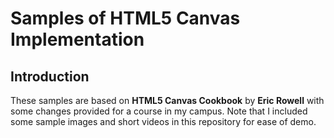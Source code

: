 # Samples of HTML5 Canvas Implementation

## Introduction
These samples are based on **HTML5 Canvas Cookbook** by **Eric Rowell** with some changes provided for a course in my campus. 
Note that I included some sample images and short videos in this repository for ease of demo.